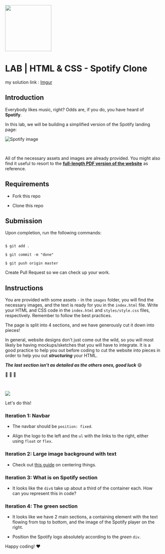 <img src="https://imgur.com/XOS1Vdh.png"  width="150px" height="150px">

  

# LAB | HTML & CSS - Spotify Clone

  my solution link : [Imgur](https://i.imgur.com/AlzkURX.gifv)

## Introduction

  

Everybody likes music, right? Odds are, if you do, you have heard of **Spotify**.

  

In this lab, we will be building a simplified version of the Spotify landing page:

  

![Spotify image](https://i.imgur.com/xVD0bm6.jpg)

  

<br>

  

All of the necessary assets and images are already provided. You might also find it useful to resort to the **[full-length PDF version of the website](https://s3-eu-west-1.amazonaws.com/ih-materials/uploads/spotify-prototype.pdf)** as reference.

  

## Requirements

  

- Fork this repo

- Clone this repo

  

## Submission

  

Upon completion, run the following commands:

  

```shell

$ git add .

$ git commit -m "done"

$ git push origin master

```

  

Create Pull Request so we can check up your work.

  

## Instructions

  

You are provided with some assets - in the `images` folder, you will find the necessary images, and the text is ready for you in the `index.html` file. Write your HTML and CSS code in the `index.html` and `styles/style.css` files, respectively. Remember to follow the best practices.

  

The page is split into 4 sections, and we have generously cut it down into pieces!

  

In general, website designs don't just come out the wild, so you will most likely be having mockups/sketches that you will have to integrate. It is a good practice to help you out before coding to cut the website into pieces in order to help you out _**structuring**_ your HTML.

  

_**The last section isn't as detailed as the others ones, good luck**_ :smile:

  

:muscle: :muscle: :muscle:

<br>

![](https://res.cloudinary.com/ihwebdeb/image/upload/v1571085836/Ironhack/spotify-prototype_1x_ahk8ep.jpg)

  

Let's do this!

  

### Iteration 1: Navbar

  

- The navbar should be `position: fixed`.

- Align the logo to the left and the `ul` with the links to the right, either using `float` or `flex`.

  

### Iteration 2: Large image background with text

  

- Check out [this guide](https://css-tricks.com/centering-css-complete-guide/) on centering things.

  

### Iteration 3: What is on Spotify section

  

- It looks like the `div`s take up about a third of the container each. How can you represent this in code?

  

### Iteration 4: The green section

  

- It looks like we have 2 main sections, a containing element with the text flowing from top to bottom, and the image of the Spotify player on the right.

- Position the Spotify logo absolutely according to the _green_  `div`.

  

Happy coding! :heart:
